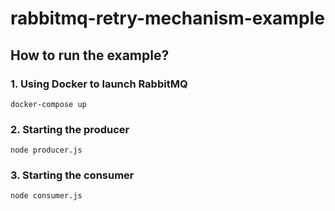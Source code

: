 # rabbitmq-retry-mechanism-example

## How to run the example?

### 1. Using Docker to launch RabbitMQ
    docker-compose up

### 2. Starting the producer
    node producer.js

### 3. Starting the consumer
    node consumer.js
